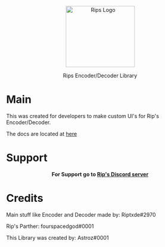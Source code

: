 <p align="center">
  <a href="https://riptxde.dev/">
    <img src="https://cdn.discordapp.com/attachments/727216422987628659/742939195881816104/RipsLogo.png" alt="Rips Logo" width="185" height="165">
  </a>
</p>
<p align="center">
<light>Rips Encoder/Decoder Library</light>
 </p>
 
 # Main
 This was created for developers to make custom UI's for Rip's Encoder/Decoder.
 
 The docs are located at 
 <a href="https://github.com/AstrozTM/-Rips-Decoder-encoder-Library/tree/master/Docs"><light>here</light></a>
  
 # Support
 <p align="center">  
  <strong> For Support go to </strong>
  <a href="https://discord.gg/5HmepGK"><strong>Rip's Discord server</strong></a>
</p>

# Credits

<light>Main stuff like Encoder and Decoder made by: Riptxde#2970</light>

<light>Rip's Parther: fourspacedgod#0001</light>

<light>This Library was created by: Astroz#0001</light>
